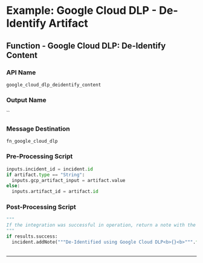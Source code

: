 <!--
    DO NOT MANUALLY EDIT THIS FILE
    THIS FILE IS AUTOMATICALLY GENERATED WITH resilient-sdk codegen
    Generated with resilient-sdk v50.1.262
-->

# Example: Google Cloud DLP - De-Identify Artifact

## Function - Google Cloud DLP: De-Identify Content

### API Name
`google_cloud_dlp_deidentify_content`

### Output Name
``

### Message Destination
`fn_google_cloud_dlp`

### Pre-Processing Script
```python
inputs.incident_id = incident.id
if artifact.type == "String":
  inputs.gcp_artifact_input = artifact.value
else:
  inputs.artifact_id = artifact.id
```

### Post-Processing Script
```python
"""
If the integration was successful in operation, return a note with the now de-identified text. 
"""
if results.success:
  incident.addNote("""De-Identified using Google Cloud DLP<b>{}<b>""".format(results.get("content", {}).get("de_identified_text"))
  
```

---

